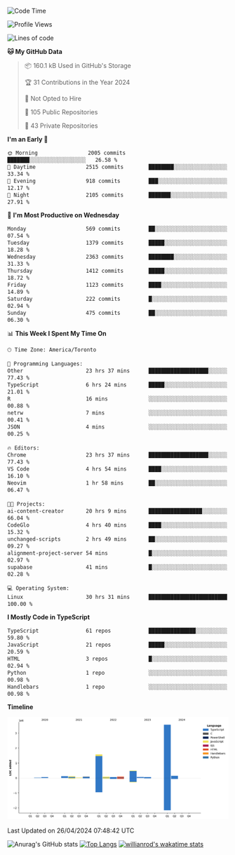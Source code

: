 <!--START_SECTION:waka-->
![Code Time](http://img.shields.io/badge/Code%20Time-1%2C476%20hrs%2016%20mins-blue)

![Profile Views](http://img.shields.io/badge/Profile%20Views-0-blue)

![Lines of code](https://img.shields.io/badge/From%20Hello%20World%20I%27ve%20Written-6.5%20million%20lines%20of%20code-blue)

**🐱 My GitHub Data** 

> 📦 160.1 kB Used in GitHub's Storage 
 > 
> 🏆 31 Contributions in the Year 2024
 > 
> 🚫 Not Opted to Hire
 > 
> 📜 105 Public Repositories 
 > 
> 🔑 43 Private Repositories 
 > 
**I'm an Early 🐤** 

```text
🌞 Morning                2005 commits        ███████░░░░░░░░░░░░░░░░░░   26.58 % 
🌆 Daytime                2515 commits        ████████░░░░░░░░░░░░░░░░░   33.34 % 
🌃 Evening                918 commits         ███░░░░░░░░░░░░░░░░░░░░░░   12.17 % 
🌙 Night                  2105 commits        ███████░░░░░░░░░░░░░░░░░░   27.91 % 
```
📅 **I'm Most Productive on Wednesday** 

```text
Monday                   569 commits         ██░░░░░░░░░░░░░░░░░░░░░░░   07.54 % 
Tuesday                  1379 commits        █████░░░░░░░░░░░░░░░░░░░░   18.28 % 
Wednesday                2363 commits        ████████░░░░░░░░░░░░░░░░░   31.33 % 
Thursday                 1412 commits        █████░░░░░░░░░░░░░░░░░░░░   18.72 % 
Friday                   1123 commits        ████░░░░░░░░░░░░░░░░░░░░░   14.89 % 
Saturday                 222 commits         █░░░░░░░░░░░░░░░░░░░░░░░░   02.94 % 
Sunday                   475 commits         ██░░░░░░░░░░░░░░░░░░░░░░░   06.30 % 
```


📊 **This Week I Spent My Time On** 

```text
🕑︎ Time Zone: America/Toronto

💬 Programming Languages: 
Other                    23 hrs 37 mins      ███████████████████░░░░░░   77.43 % 
TypeScript               6 hrs 24 mins       █████░░░░░░░░░░░░░░░░░░░░   21.01 % 
R                        16 mins             ░░░░░░░░░░░░░░░░░░░░░░░░░   00.88 % 
netrw                    7 mins              ░░░░░░░░░░░░░░░░░░░░░░░░░   00.41 % 
JSON                     4 mins              ░░░░░░░░░░░░░░░░░░░░░░░░░   00.25 % 

🔥 Editors: 
Chrome                   23 hrs 37 mins      ███████████████████░░░░░░   77.43 % 
VS Code                  4 hrs 54 mins       ████░░░░░░░░░░░░░░░░░░░░░   16.10 % 
Neovim                   1 hr 58 mins        ██░░░░░░░░░░░░░░░░░░░░░░░   06.47 % 

🐱‍💻 Projects: 
ai-content-creator       20 hrs 9 mins       █████████████████░░░░░░░░   66.04 % 
CodeGlo                  4 hrs 40 mins       ████░░░░░░░░░░░░░░░░░░░░░   15.32 % 
unchanged-scripts        2 hrs 49 mins       ██░░░░░░░░░░░░░░░░░░░░░░░   09.27 % 
alignment-project-server 54 mins             █░░░░░░░░░░░░░░░░░░░░░░░░   02.97 % 
supabase                 41 mins             █░░░░░░░░░░░░░░░░░░░░░░░░   02.28 % 

💻 Operating System: 
Linux                    30 hrs 31 mins      █████████████████████████   100.00 % 
```

**I Mostly Code in TypeScript** 

```text
TypeScript               61 repos            ███████████████░░░░░░░░░░   59.80 % 
JavaScript               21 repos            █████░░░░░░░░░░░░░░░░░░░░   20.59 % 
HTML                     3 repos             █░░░░░░░░░░░░░░░░░░░░░░░░   02.94 % 
Python                   1 repo              ░░░░░░░░░░░░░░░░░░░░░░░░░   00.98 % 
Handlebars               1 repo              ░░░░░░░░░░░░░░░░░░░░░░░░░   00.98 % 
```



**Timeline**

![Lines of Code chart](https://raw.githubusercontent.com/wise-introvert/wise-introvert/master/assets/bar_graph.png)


 Last Updated on 26/04/2024 07:48:42 UTC
<!--END_SECTION:waka-->

![Anurag's GitHub stats](https://github-readme-stats.vercel.app/api?username=wise-introvert&count_private=true&show_icons=true)
[![Top Langs](https://github-readme-stats.vercel.app/api/top-langs/?username=wise-introvert&langs_count=10)](https://github.com/anuraghazra/github-readme-stats)
[![willianrod's wakatime stats](https://github-readme-stats.vercel.app/api/wakatime?username=wiseintrovert)](https://github.com/anuraghazra/github-readme-stats)
